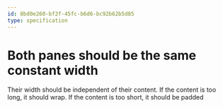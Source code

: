 ```yaml
---
id: 8bd0e260-bf2f-45fc-b6d6-bc92b62b5d85
type: specification
---
```


# Both panes should be the same constant width

Their width should be independent of their content. If the content is too long, it should wrap. If the content is too short, it should be padded

